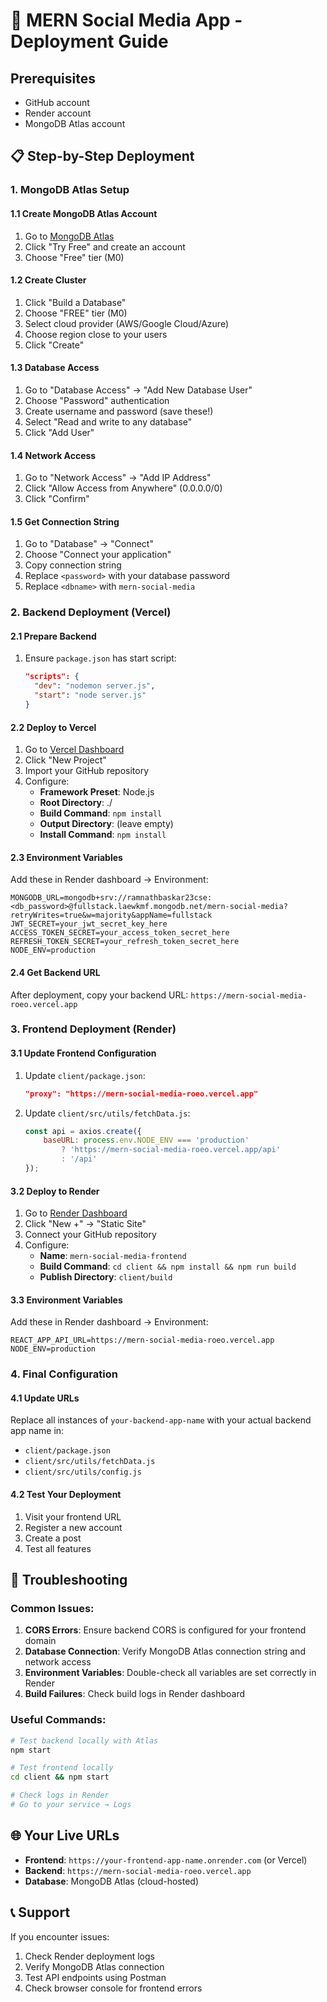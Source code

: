# 🚀 MERN Social Media App - Deployment Guide

## Prerequisites
- GitHub account
- Render account
- MongoDB Atlas account

## 📋 Step-by-Step Deployment

### 1. MongoDB Atlas Setup

#### 1.1 Create MongoDB Atlas Account
1. Go to [MongoDB Atlas](https://www.mongodb.com/atlas)
2. Click "Try Free" and create an account
3. Choose "Free" tier (M0)

#### 1.2 Create Cluster
1. Click "Build a Database"
2. Choose "FREE" tier (M0)
3. Select cloud provider (AWS/Google Cloud/Azure)
4. Choose region close to your users
5. Click "Create"

#### 1.3 Database Access
1. Go to "Database Access" → "Add New Database User"
2. Choose "Password" authentication
3. Create username and password (save these!)
4. Select "Read and write to any database"
5. Click "Add User"

#### 1.4 Network Access
1. Go to "Network Access" → "Add IP Address"
2. Click "Allow Access from Anywhere" (0.0.0.0/0)
3. Click "Confirm"

#### 1.5 Get Connection String
1. Go to "Database" → "Connect"
2. Choose "Connect your application"
3. Copy connection string
4. Replace `<password>` with your database password
5. Replace `<dbname>` with `mern-social-media`

### 2. Backend Deployment (Vercel)

#### 2.1 Prepare Backend
1. Ensure `package.json` has start script:
   ```json
   "scripts": {
     "dev": "nodemon server.js",
     "start": "node server.js"
   }
   ```

#### 2.2 Deploy to Vercel
1. Go to [Vercel Dashboard](https://vercel.com/dashboard)
2. Click "New Project"
3. Import your GitHub repository
4. Configure:
   - **Framework Preset**: Node.js
   - **Root Directory**: ./
   - **Build Command**: `npm install`
   - **Output Directory**: (leave empty)
   - **Install Command**: `npm install`

#### 2.3 Environment Variables
Add these in Render dashboard → Environment:
```
MONGODB_URL=mongodb+srv://ramnathbaskar23cse:<db_password>@fullstack.laewkmf.mongodb.net/mern-social-media?retryWrites=true&w=majority&appName=fullstack
JWT_SECRET=your_jwt_secret_key_here
ACCESS_TOKEN_SECRET=your_access_token_secret_here
REFRESH_TOKEN_SECRET=your_refresh_token_secret_here
NODE_ENV=production
```

#### 2.4 Get Backend URL
After deployment, copy your backend URL: `https://mern-social-media-roeo.vercel.app`

### 3. Frontend Deployment (Render)

#### 3.1 Update Frontend Configuration
1. Update `client/package.json`:
   ```json
   "proxy": "https://mern-social-media-roeo.vercel.app"
   ```

2. Update `client/src/utils/fetchData.js`:
   ```javascript
   const api = axios.create({
       baseURL: process.env.NODE_ENV === 'production' 
           ? 'https://mern-social-media-roeo.vercel.app/api'
           : '/api'
   });
   ```

#### 3.2 Deploy to Render
1. Go to [Render Dashboard](https://dashboard.render.com/)
2. Click "New +" → "Static Site"
3. Connect your GitHub repository
4. Configure:
   - **Name**: `mern-social-media-frontend`
   - **Build Command**: `cd client && npm install && npm run build`
   - **Publish Directory**: `client/build`

#### 3.3 Environment Variables
Add these in Render dashboard → Environment:
```
REACT_APP_API_URL=https://mern-social-media-roeo.vercel.app
NODE_ENV=production
```

### 4. Final Configuration

#### 4.1 Update URLs
Replace all instances of `your-backend-app-name` with your actual backend app name in:
- `client/package.json`
- `client/src/utils/fetchData.js`
- `client/src/utils/config.js`

#### 4.2 Test Your Deployment
1. Visit your frontend URL
2. Register a new account
3. Create a post
4. Test all features

## 🔧 Troubleshooting

### Common Issues:
1. **CORS Errors**: Ensure backend CORS is configured for your frontend domain
2. **Database Connection**: Verify MongoDB Atlas connection string and network access
3. **Environment Variables**: Double-check all variables are set correctly in Render
4. **Build Failures**: Check build logs in Render dashboard

### Useful Commands:
```bash
# Test backend locally with Atlas
npm start

# Test frontend locally
cd client && npm start

# Check logs in Render
# Go to your service → Logs
```

## 🌐 Your Live URLs
- **Frontend**: `https://your-frontend-app-name.onrender.com` (or Vercel)
- **Backend**: `https://mern-social-media-roeo.vercel.app`
- **Database**: MongoDB Atlas (cloud-hosted)

## 📞 Support
If you encounter issues:
1. Check Render deployment logs
2. Verify MongoDB Atlas connection
3. Test API endpoints using Postman
4. Check browser console for frontend errors
